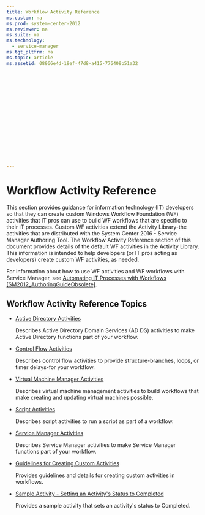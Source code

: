 ```yaml
---
title: Workflow Activity Reference
ms.custom: na
ms.prod: system-center-2012
ms.reviewer: na
ms.suite: na
ms.technology: 
  - service-manager
ms.tgt_pltfrm: na
ms.topic: article
ms.assetid: 08966e4d-19ef-47d8-a415-776409b51a32
 

















---
```

# Workflow Activity Reference
This section provides guidance for information technology \(IT\) developers so that they can create custom Windows Workflow Foundation \(WF\) activities that IT pros can use to build WF workflows that are specific to their IT processes. Custom WF activities extend the Activity Library-the activities that are distributed with the System Center 2016 - Service Manager Authoring Tool. The Workflow Activity Reference section of this document provides details of the default WF activities in the Activity Library. This information is intended to help developers \(or IT pros acting as developers\) create custom WF activities, as needed.  
  
 For information about how to use WF activities and WF workflows with Service Manager, see [Automating IT Processes with Workflows &#91;SM2012\_AuthoringGuideObsolete&#93;](assetId:///5eb7fc26-d704-4426-9c99-d969584b9e9a).  
  
## Workflow Activity Reference Topics  
  
-   [Active Directory Activities](../../../sm/manage/author/Active-Directory-Activities.md)  
  
     Describes Active Directory Domain Services \(AD&nbsp;DS\) activities to make Active&nbsp;Directory functions part of your workflow.  
  
-   [Control Flow Activities](../../../sm/manage/author/Control-Flow-Activities.md)  
  
     Describes control flow activities to provide structure-branches, loops, or timer delays-for your workflow.  
  
-   [Virtual Machine Manager Activities](../../../sm/manage/author/Virtual-Machine-Manager-Activities.md)  
  
     Describes virtual machine management activities to build workflows that make creating and updating virtual machines possible.  
  
-   [Script Activities](../../../sm/manage/author/Script-Activities.md)  
  
     Describes script activities to run a script as part of a workflow.  
  
-   [Service Manager Activities](../../../sm/manage/author/Service-Manager-Activities.md)  
  
     Describes Service Manager activities to make Service Manager functions part of your workflow.  
  
-   [Guidelines for Creating Custom Activities](../../../sm/manage/author/Guidelines-for-Creating-Custom-Activities.md)  
  
     Provides guidelines and details for creating custom activities in workflows.  
  
-   [Sample Activity \- Setting an Activity's Status to Completed](../../../sm/manage/author/Sample-Activity---Setting-an-Activity-s-Status-to-Completed.md)  
  
     Provides a sample activity that sets an activity's status to Completed.
